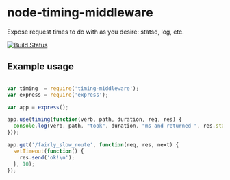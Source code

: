 # node-timing-middleware

Expose request times to do with as you desire: statsd, log, etc.

[![Build Status](https://secure.travis-ci.org/shutterstock/node-timing-middleware.png)](http://travis-ci.org/shutterstock/node-timing-middleware)

## Example usage

```javascript

var timing  = require('timing-middleware');
var express = require('express');

var app = express();

app.use(timing(function(verb, path, duration, req, res) {
  console.log(verb, path, "took", duration, "ms and returned ", res.statusCode);
}));

app.get('/fairly_slow_route', function(req, res, next) {
  setTimeout(function() {
    res.send('ok!\n');
  }, 10);
});
```
